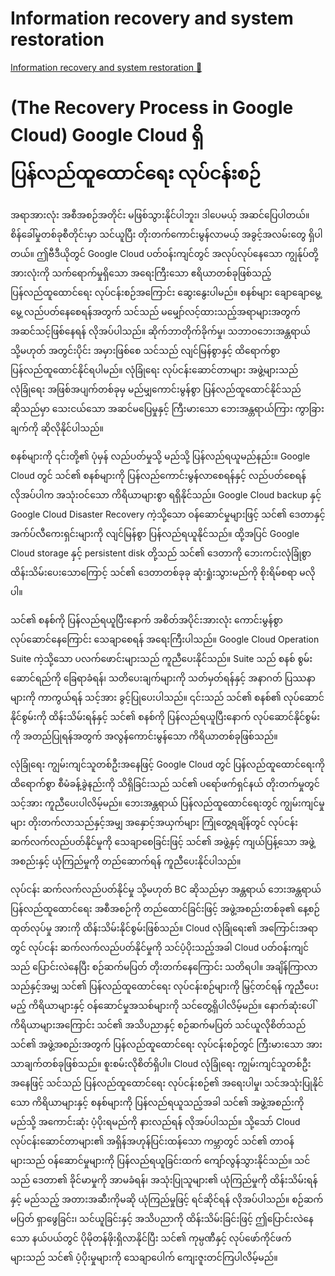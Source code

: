 # Information recovery and system restoration

[Information recovery and system restoration 🔗](https://www.coursera.org/learn/detect-respond-and-recover-from-cloud-cybersecurity-attacks/lecture/z8xBU/information-recovery-and-system-restoration)

# (The Recovery Process in Google Cloud) Google Cloud ရှိ ပြန်လည်ထူထောင်ရေး လုပ်ငန်းစဉ်

အရာအားလုံး အစီအစဉ်အတိုင်း မဖြစ်သွားနိုင်ပါဘူး၊ ဒါပေမယ့် အဆင်ပြေပါတယ်။ စိန်ခေါ်မှုတစ်ခုစီတိုင်းမှာ သင်ယူပြီး တိုးတက်ကောင်းမွန်လာမယ့် အခွင့်အလမ်းတွေ ရှိပါတယ်။ ဤဗီဒီယိုတွင် Google Cloud ပတ်ဝန်းကျင်တွင် အလုပ်လုပ်နေသော ကျွန်ုပ်တို့အားလုံးကို သက်ရောက်မှုရှိသော အရေးကြီးသော ဧရိယာတစ်ခုဖြစ်သည့် ပြန်လည်ထူထောင်ရေး လုပ်ငန်းစဉ်အကြောင်း ဆွေးနွေးပါမည်။ စနစ်များ ချောချောမွေ့မွေ့ လည်ပတ်နေစေရန်အတွက် သင်သည် မမျှော်လင့်ထားသည့်အရာများအတွက် အဆင်သင့်ဖြစ်နေရန် လိုအပ်ပါသည်။ ဆိုက်ဘာတိုက်ခိုက်မှု၊ သဘာဝဘေးအန္တရာယ် သို့မဟုတ် အတွင်းပိုင်း အမှားဖြစ်စေ သင်သည် လျင်မြန်စွာနှင့် ထိရောက်စွာ ပြန်လည်ထူထောင်နိုင်ရပါမည်။ လုံခြုံရေး လုပ်ငန်းဆောင်တာများ အဖွဲ့များသည် လုံခြုံရေး အဖြစ်အပျက်တစ်ခုမှ မည်မျှကောင်းမွန်စွာ ပြန်လည်ထူထောင်နိုင်သည်ဆိုသည်မှာ သေးငယ်သော အဆင်မပြေမှုနှင့် ကြီးမားသော ဘေးအန္တရာယ်ကြား ကွာခြားချက်ကို ဆိုလိုနိုင်ပါသည်။

စနစ်များကို ၎င်းတို့၏ ပုံမှန် လည်ပတ်မှုသို့ မည်သို့ ပြန်လည်ရယူမည်နည်း။ Google Cloud တွင် သင်၏ စနစ်များကို ပြန်လည်ကောင်းမွန်လာစေရန်နှင့် လည်ပတ်စေရန် လိုအပ်ပါက အသုံးဝင်သော ကိရိယာများစွာ ရရှိနိုင်သည်။ Google Cloud backup နှင့် Google Cloud Disaster Recovery ကဲ့သို့သော ဝန်ဆောင်မှုများဖြင့် သင်၏ ဒေတာနှင့် အက်ပ်လီကေးရှင်းများကို လျင်မြန်စွာ ပြန်လည်ရယူနိုင်သည်။ ထို့အပြင် Google Cloud storage နှင့် persistent disk တို့သည် သင်၏ ဒေတာကို ဘေးကင်းလုံခြုံစွာ ထိန်းသိမ်းပေးသောကြောင့် သင်၏ ဒေတာတစ်ခုခု ဆုံးရှုံးသွားမည်ကို စိုးရိမ်စရာ မလိုပါ။

သင်၏ စနစ်ကို ပြန်လည်ရယူပြီးနောက် အစိတ်အပိုင်းအားလုံး ကောင်းမွန်စွာ လုပ်ဆောင်နေကြောင်း သေချာစေရန် အရေးကြီးပါသည်။ Google Cloud Operation Suite ကဲ့သို့သော ပလက်ဖောင်းများသည် ကူညီပေးနိုင်သည်။ Suite သည် စနစ် စွမ်းဆောင်ရည်ကို ခြေရာခံရန်၊ သတိပေးချက်များကို သတ်မှတ်ရန်နှင့် အနာဂတ် ပြဿနာများကို ကာကွယ်ရန် သင့်အား ခွင့်ပြုပေးပါသည်။ ၎င်းသည် သင်၏ စနစ်၏ လုပ်ဆောင်နိုင်စွမ်းကို ထိန်းသိမ်းရန်နှင့် သင်၏ စနစ်ကို ပြန်လည်ရယူပြီးနောက် လုပ်ဆောင်နိုင်စွမ်းကို အတည်ပြုရန်အတွက် အလွန်ကောင်းမွန်သော ကိရိယာတစ်ခုဖြစ်သည်။

လုံခြုံရေး ကျွမ်းကျင်သူတစ်ဦးအနေဖြင့် Google Cloud တွင် ပြန်လည်ထူထောင်ရေးကို ထိရောက်စွာ စီမံခန့်ခွဲနည်းကို သိရှိခြင်းသည် သင်၏ ပရော်ဖက်ရှင်နယ် တိုးတက်မှုတွင် သင့်အား ကူညီပေးပါလိမ့်မည်။ ဘေးအန္တရာယ် ပြန်လည်ထူထောင်ရေးတွင် ကျွမ်းကျင်မှုများ တိုးတက်လာသည်နှင့်အမျှ အနှောင့်အယှက်များ ကြုံတွေ့ရချိန်တွင် လုပ်ငန်း ဆက်လက်လည်ပတ်နိုင်မှုကို သေချာစေခြင်းဖြင့် သင်၏ အဖွဲ့နှင့် ကျယ်ပြန့်သော အဖွဲ့အစည်းနှင့် ယုံကြည်မှုကို တည်ဆောက်ရန် ကူညီပေးနိုင်ပါသည်။

လုပ်ငန်း ဆက်လက်လည်ပတ်နိုင်မှု သို့မဟုတ် BC ဆိုသည်မှာ အန္တရာယ် ဘေးအန္တရာယ် ပြန်လည်ထူထောင်ရေး အစီအစဉ်ကို တည်ထောင်ခြင်းဖြင့် အဖွဲ့အစည်းတစ်ခု၏ နေ့စဉ် ထုတ်လုပ်မှု အားကို ထိန်းသိမ်းနိုင်စွမ်းဖြစ်သည်။ Cloud လုံခြုံရေး၏ အကြောင်းအရာတွင် လုပ်ငန်း ဆက်လက်လည်ပတ်နိုင်မှုကို သင်ပံ့ပိုးသည့်အခါ Cloud ပတ်ဝန်းကျင်သည် ပြောင်းလဲနေပြီး စဉ်ဆက်မပြတ် တိုးတက်နေကြောင်း သတိရပါ။ အချိန်ကြာလာသည်နှင့်အမျှ သင်၏ ပြန်လည်ထူထောင်ရေး လုပ်ငန်းစဉ်များကို မြှင့်တင်ရန် ကူညီပေးမည့် ကိရိယာများနှင့် ဝန်ဆောင်မှုအသစ်များကို သင်တွေ့ရှိပါလိမ့်မည်။ နောက်ဆုံးပေါ် ကိရိယာများအကြောင်း သင်၏ အသိပညာနှင့် စဉ်ဆက်မပြတ် သင်ယူလိုစိတ်သည် သင်၏ အဖွဲ့အစည်းအတွက် ပြန်လည်ထူထောင်ရေး လုပ်ငန်းစဉ်တွင် ကြီးမားသော အားသာချက်တစ်ခုဖြစ်သည်။ စူးစမ်းလိုစိတ်ရှိပါ။ Cloud လုံခြုံရေး ကျွမ်းကျင်သူတစ်ဦးအနေဖြင့် သင်သည် ပြန်လည်ထူထောင်ရေး လုပ်ငန်းစဉ်၏ အရေးပါမှု၊ သင်အသုံးပြုနိုင်သော ကိရိယာများနှင့် စနစ်များကို ပြန်လည်ရယူသည့်အခါ သင်၏ အဖွဲ့အစည်းကို မည်သို့ အကောင်းဆုံး ပံ့ပိုးရမည်ကို နားလည်ရန် လိုအပ်ပါသည်။ သို့သော် Cloud လုပ်ငန်းဆောင်တာများ၏ အရှိန်အဟုန်ပြင်းထန်သော ကမ္ဘာတွင် သင်၏ တာဝန်များသည် ဝန်ဆောင်မှုများကို ပြန်လည်ရယူခြင်းထက် ကျော်လွန်သွားနိုင်သည်။ သင်သည် ဒေတာ၏ ခိုင်မာမှုကို အာမခံရန်၊ အသုံးပြုသူများ၏ ယုံကြည်မှုကို ထိန်းသိမ်းရန်နှင့် မည်သည့် အတားအဆီးကိုမဆို ယုံကြည်မှုဖြင့် ရင်ဆိုင်ရန် လိုအပ်ပါသည်။ စဉ်ဆက်မပြတ် ရှာဖွေခြင်း၊ သင်ယူခြင်းနှင့် အသိပညာကို ထိန်းသိမ်းခြင်းဖြင့် ဤပြောင်းလဲနေသော နယ်ပယ်တွင် ပိုမိုတန်ဖိုးရှိလာနိုင်ပြီး သင်၏ ကုမ္ပဏီနှင့် လုပ်ဖော်ကိုင်ဖက်များသည် သင်၏ ပံ့ပိုးမှုများကို သေချာပေါက် ကျေးဇူးတင်ကြပါလိမ့်မည်။
